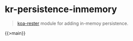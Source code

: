 # kr-persistence-inmemory

> [koa-rester](https://github.com/dicearr/koa-rester) module for adding in-memoy persistence.

{{>main}}
